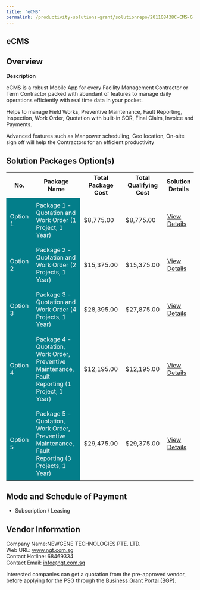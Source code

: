 ```yaml
---
title: 'eCMS'
permalink: /productivity-solutions-grant/solutionrepo/201108438C-CMS-G
---
```


## eCMS

## Overview

**Description**

eCMS is a robust Mobile App for every Facility Management Contractor or Term Contractor packed with abundant of features to manage daily operations efficiently with real time data in your pocket. 

Helps to manage Field Works, Preventive Maintenance, Fault Reporting, Inspection, Work Order, Quotation with built-in SOR, Final Claim, Invoice and Payments. 


Advanced features such as Manpower scheduling, Geo location, On-site sign off will help the Contractors for an efficient productivity

## Solution Packages Option(s)

<table>
<tr>
<th><b>No.</b></th>
<th><b>Package Name</b></th>
<th><b>Total Package Cost</b></th>
<th><b>Total Qualifying Cost</b></th>
<th><b>Solution Details</b></th>
</tr>
<tr>
<td style='padding: 10px; background-color: #037E8A; color: #FFFFFF;'>Option 1</td>
<td style='padding: 10px; background-color: #037E8A; color: #FFFFFF;'>Package 1 - Quotation and Work Order (1 Project, 1 Year)</td>
<td style='padding: 10px;'>$8,775.00</td>
<td style='padding: 10px;'>$8,775.00</td>
<td style='padding: 10px;'><a href='/images/psg/201108438C_20240101_19122024_Desensitised_Annex3_Part1.pdf' target='_blank'>View Details</a></td>
</tr>
<tr>
<td style='padding: 10px; background-color: #037E8A; color: #FFFFFF;'>Option 2</td>
<td style='padding: 10px; background-color: #037E8A; color: #FFFFFF;'>Package 2 - Quotation and Work Order (2 Projects, 1 Year)</td>
<td style='padding: 10px;'>$15,375.00</td>
<td style='padding: 10px;'>$15,375.00</td>
<td style='padding: 10px;'><a href='/images/psg/201108438C_20240101_19122024_Desensitised_Annex3_Part2.pdf' target='_blank'>View Details</a></td>
</tr>
<tr>
<td style='padding: 10px; background-color: #037E8A; color: #FFFFFF;'>Option 3</td>
<td style='padding: 10px; background-color: #037E8A; color: #FFFFFF;'>Package 3 - Quotation and Work Order (4 Projects, 1 Year)</td>
<td style='padding: 10px;'>$28,395.00</td>
<td style='padding: 10px;'>$27,875.00</td>
<td style='padding: 10px;'><a href='/images/psg/201108438C_20240101_19122024_Desensitised_Annex3_Part3.pdf' target='_blank'>View Details</a></td>
</tr>
<tr>
<td style='padding: 10px; background-color: #037E8A; color: #FFFFFF;'>Option 4</td>
<td style='padding: 10px; background-color: #037E8A; color: #FFFFFF;'>Package 4 - Quotation, Work Order, Preventive Maintenance, Fault Reporting (1 Project, 1 Year)</td>
<td style='padding: 10px;'>$12,195.00</td>
<td style='padding: 10px;'>$12,195.00</td>
<td style='padding: 10px;'><a href='/images/psg/201108438C_20240101_19122024_Desensitised_Annex3_Part4.pdf' target='_blank'>View Details</a></td>
</tr>
<tr>
<td style='padding: 10px; background-color: #037E8A; color: #FFFFFF;'>Option 5</td>
<td style='padding: 10px; background-color: #037E8A; color: #FFFFFF;'>Package 5 - Quotation, Work Order, Preventive Maintenance, Fault Reporting (3 Projects, 1 Year)</td>
<td style='padding: 10px;'>$29,475.00</td>
<td style='padding: 10px;'>$29,375.00</td>
<td style='padding: 10px;'><a href='/images/psg/201108438C_20240101_19122024_Desensitised_Annex3_Part5.pdf' target='_blank'>View Details</a></td>
</tr>
</table>

## Mode and Schedule of Payment

 - Subscription / Leasing

## Vendor Information

 Company Name:NEWGENE TECHNOLOGIES PTE. LTD.<br>Web URL: www.ngt.com.sg <br>Contact Hotline: 68469334 <br>Contact Email: info@ngt.com.sg <br>

Interested companies can get a quotation from the pre-approved vendor, before applying for the PSG through the <a href='https://www.businessgrants.gov.sg/' target='_blank' rel='noopener'>Business Grant Portal (BGP)</a>.

<script src="/jquery/resize-tables.js"></script>
